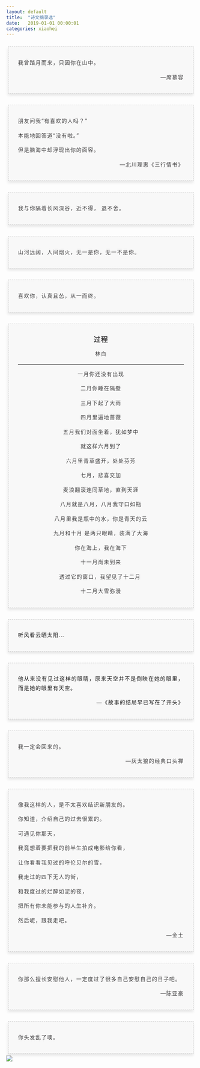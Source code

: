```yaml
---
layout: default
title:  "诗文摘录选"
date:   2019-01-01 00:00:01
categories: xiaohei
---
```


<section class="_editor" style="margin: 20px 0px;">
    <section style="padding: 5px;box-sizing: border-box;">
        <section style="text-align: center;border-width: 1px;border-style: dashed;border-color: #cccccc;background: #f8f8f8;box-shadow: #e5e5e5 -1px 5px 7px;letter-spacing: 1.5px;padding: 1em;color: #3f3e3f;box-sizing: border-box;">
            <section style="text-align: justify;padding: 2px 0.8em;line-height: 1.75em;font-size: 14px;box-sizing: border-box;">
                <p>
                    我曾踏月而来，只因你在山中。
                </p>
                <p style="text-align: right;">
                    —席慕容
                </p>
            </section>
        </section>
    </section>
</section>
<section class="_editor" style="margin: 20px 0px;">
    <section style="padding: 5px;box-sizing: border-box;">
        <section style="text-align: center;border-width: 1px;border-style: dashed;border-color: #cccccc;background: #f8f8f8;box-shadow: #e5e5e5 -1px 5px 7px;letter-spacing: 1.5px;padding: 1em;color: #3f3e3f;box-sizing: border-box;">
            <section style="text-align: justify;padding: 2px 0.8em;line-height: 1.75em;font-size: 14px;box-sizing: border-box;">
                <p>
                    朋友问我“有喜欢的人吗？”
                </p>
                <p>
                    本能地回答道“没有啦。”
                </p>
                <p>
                    但是脑海中却浮现出你的面容。
                </p>
                <p style="text-align: right;">
                    —北川理惠《三行情书》
                </p>
            </section>
        </section>
    </section>
</section>
<section class="_editor" style="margin: 20px 0px;">
    <section style="padding: 5px;box-sizing: border-box;">
        <section style="text-align: center;border-width: 1px;border-style: dashed;border-color: #cccccc;background: #f8f8f8;box-shadow: #e5e5e5 -1px 5px 7px;letter-spacing: 1.5px;padding: 1em;color: #3f3e3f;box-sizing: border-box;">
            <section style="text-align: justify;padding: 2px 0.8em;line-height: 1.75em;font-size: 14px;box-sizing: border-box;">
                <p>
                    我与你隔着长风深谷，近不得， 退不舍。
                </p>
            </section>
        </section>
    </section>
</section>
<section class="_editor" style="margin: 20px 0px;">
    <section class="tool-border">
        <section></section>
        <section></section>
        <section></section>
        <section></section>
    </section>
    <section style="padding: 5px;box-sizing: border-box;">
        <section style="text-align: center;border-width: 1px;border-style: dashed;border-color: #cccccc;background: #f8f8f8;box-shadow: #e5e5e5 -1px 5px 7px;letter-spacing: 1.5px;padding: 1em;color: #3f3e3f;box-sizing: border-box;">
            <section style="text-align: justify;padding: 2px 0.8em;line-height: 1.75em;font-size: 14px;box-sizing: border-box;">
                <p>
                    山河远阔，人间烟火，无一是你，无一不是你。
                </p>
            </section>
        </section>
    </section>
</section>
<section class="_editor" style="margin: 20px 0px;">
    <section style="padding: 5px;box-sizing: border-box;">
        <section style="text-align: center;border-width: 1px;border-style: dashed;border-color: #cccccc;background: #f8f8f8;box-shadow: #e5e5e5 -1px 5px 7px;letter-spacing: 1.5px;padding: 1em;color: #3f3e3f;box-sizing: border-box;">
            <section style="text-align: justify;padding: 2px 0.8em;line-height: 1.75em;font-size: 14px;box-sizing: border-box;">
                <p>
                    喜欢你，认真且怂，从一而终。
                </p>
            </section>
        </section>
    </section>
</section>
<section class="_editor" style="margin: 20px 0px;">
    <section style="padding: 5px;box-sizing: border-box;">
        <section style="text-align: center;border-width: 1px;border-style: dashed;border-color: #cccccc;background: #f8f8f8;box-shadow: #e5e5e5 -1px 5px 7px;letter-spacing: 1.5px;padding: 1em;color: #3f3e3f;box-sizing: border-box;">
            <section style="text-align: justify;padding: 2px 0.8em;line-height: 1.75em;font-size: 14px;box-sizing: border-box;">
                <p style="text-align: center;">
                    <span style="font-size: 18px;"><strong>过程</strong></span>
                </p>
                <p style="text-align: center;">
                    <span style="font-family: 新宋体, NSimSun;">林白</span>
                </p>
                <hr/>
                <p style="text-align: center;">
                    <span style="font-family: 新宋体, NSimSun;">一月你还没有出现</span>
                </p>
                <p style="text-align: center;">
                    <span style="font-family: 新宋体, NSimSun;">二月你睡在隔壁</span>
                </p>
                <p style="text-align: center;">
                    <span style="font-family: 新宋体, NSimSun;">三月下起了大雨</span>
                </p>
                <p style="text-align: center;">
                    <span style="font-family: 新宋体, NSimSun;">四月里遍地蔷薇</span>
                </p>
                <p style="text-align: center;">
                    <span style="font-family: 新宋体, NSimSun;">五月我们对面坐着，犹如梦中</span>
                </p>
                <p style="text-align: center;">
                    <span style="font-family: 新宋体, NSimSun;">就这样六月到了</span>
                </p>
                <p style="text-align: center;">
                    <span style="font-family: 新宋体, NSimSun;">六月里青草盛开，处处芬芳</span>
                </p>
                <p style="text-align: center;">
                    <span style="font-family: 新宋体, NSimSun;">七月，悲喜交加</span>
                </p>
                <p style="text-align: center;">
                    <span style="font-family: 新宋体, NSimSun;">麦浪翻滚连同草地，直到天涯</span>
                </p>
                <p style="text-align: center;">
                    <span style="font-family: 新宋体, NSimSun;">八月就是八月，八月我守口如瓶</span>
                </p>
                <p style="text-align: center;">
                    <span style="font-family: 新宋体, NSimSun;">八月里我是瓶中的水，你是青天的云</span>
                </p>
                <p style="text-align: center;">
                    <span style="font-family: 新宋体, NSimSun;">九月和十月 是两只眼睛，装满了大海</span>
                </p>
                <p style="text-align: center;">
                    <span style="font-family: 新宋体, NSimSun;">你在海上，我在海下</span>
                </p>
                <p style="text-align: center;">
                    <span style="font-family: 新宋体, NSimSun;">十一月尚未到来</span>
                </p>
                <p style="text-align: center;">
                    <span style="font-family: 新宋体, NSimSun;">透过它的窗口，我望见了十二月&nbsp;</span>
                </p>
                <p style="text-align: center;">
                    <span style="font-family: 新宋体, NSimSun;">十二月大雪弥漫</span>
                </p>
            </section>
        </section>
    </section>
</section>
<section class="_editor" style="margin: 20px 0px;">
    <section style="padding: 5px;box-sizing: border-box;">
        <section style="text-align: center;border-width: 1px;border-style: dashed;border-color: #cccccc;background: #f8f8f8;box-shadow: #e5e5e5 -1px 5px 7px;letter-spacing: 1.5px;padding: 1em;color: #3f3e3f;box-sizing: border-box;">
            <section style="text-align: justify;padding: 2px 0.8em;line-height: 1.75em;font-size: 14px;box-sizing: border-box;">
                <p>
                    <span style="color: #1a1a1a; font-family: 微软雅黑, &quot;Microsoft YaHei&quot;; font-size: 14px;">听风看云晒太阳…</span>
                </p>
            </section>
        </section>
    </section>
</section>
<section style="padding: 5px;box-sizing: border-box;">
    <section style="text-align: center; border-width: 1px; border-style: dashed; border-color: rgb(204, 204, 204); background: rgb(248, 248, 248); box-shadow: rgb(229, 229, 229) -1px 5px 7px; letter-spacing: 1.5px; padding: 1em; box-sizing: border-box;">
        <section style="text-align: justify; padding: 2px 0.8em; line-height: 1.75em; box-sizing: border-box;">
            <p style="">
                <span style="color: rgb(26, 26, 26); font-family: 微软雅黑, &quot;Microsoft YaHei&quot;; font-size: 14px;">他从来没有见过这样的眼睛，原来天空并不是倒映在她的眼里，而是她的眼里有天空。</span>
            </p>
            <p style="text-align: right;">
                <span style="color: rgb(26, 26, 26); font-family: 微软雅黑, &quot;Microsoft YaHei&quot;; font-size: 14px;">—《故事的结局早已写在了开头》</span><span style="color: rgb(26, 26, 26); font-family: -apple-system, BlinkMacSystemFont, &quot;Helvetica Neue&quot;, &quot;PingFang SC&quot;, &quot;Microsoft YaHei&quot;, &quot;Source Han Sans SC&quot;, &quot;Noto Sans CJK SC&quot;, &quot;WenQuanYi Micro Hei&quot;, sans-serif; font-size: 15px;"></span>
            </p>
        </section>
    </section>
</section>
<section class="_editor" style="margin: 20px 0px;">
    <section style="padding: 5px;box-sizing: border-box;">
        <section style="text-align: center;border-width: 1px;border-style: dashed;border-color: #cccccc;background: #f8f8f8;box-shadow: #e5e5e5 -1px 5px 7px;letter-spacing: 1.5px;padding: 1em;color: #3f3e3f;box-sizing: border-box;">
            <section style="text-align: justify;padding: 2px 0.8em;line-height: 1.75em;font-size: 14px;box-sizing: border-box;">
                <p>
                    我一定会回来的。
                </p>
                <p style="text-align: right;">
                    —灰太狼的经典口头禅
                </p>
            </section>
        </section>
    </section>
</section>
<section class="_editor" style="margin: 20px 0px;">
    <section style="padding: 5px;box-sizing: border-box;">
        <section style="text-align: center;border-width: 1px;border-style: dashed;border-color: #cccccc;background: #f8f8f8;box-shadow: #e5e5e5 -1px 5px 7px;letter-spacing: 1.5px;padding: 1em;color: #3f3e3f;box-sizing: border-box;">
            <section style="text-align: justify;padding: 2px 0.8em;line-height: 1.75em;font-size: 14px;box-sizing: border-box;">
                <p>
                    <span style="font-family: 新宋体, NSimSun;">像我这样的人，是不太喜欢结识新朋友的。</span>
                </p>
                <p>
                    <span style="font-family: 新宋体, NSimSun;">你知道，介绍自己的过去很累的。</span>
                </p>
                <p>
                    <span style="font-family: 新宋体, NSimSun;">可遇见你那天，</span>
                </p>
                <p>
                    <span style="font-family: 新宋体, NSimSun;">我竟想着要把我的前半生拍成电影给你看，</span>
                </p>
                <p>
                    <span style="font-family: 新宋体, NSimSun;">让你看看我见过的呼伦贝尔的雪，</span>
                </p>
                <p>
                    <span style="font-family: 新宋体, NSimSun;">我走过的四下无人的街，</span>
                </p>
                <p>
                    <span style="font-family: 新宋体, NSimSun;">和我度过的烂醉如泥的夜，</span>
                </p>
                <p>
                    <span style="font-family: 新宋体, NSimSun;">把所有你未能参与的人生补齐。</span>
                </p>
                <p>
                    <span style="font-family: 新宋体, NSimSun;">然后呢，跟我走吧。</span><br/>
                </p>
                <p style="text-align: right;">
                    —金土
                </p>
            </section>
        </section>
    </section>
</section>
<section class="_editor" style="margin: 20px 0px;">
    <section style="padding: 5px;box-sizing: border-box;">
        <section style="text-align: center;border-width: 1px;border-style: dashed;border-color: #cccccc;background: #f8f8f8;box-shadow: #e5e5e5 -1px 5px 7px;letter-spacing: 1.5px;padding: 1em;color: #3f3e3f;box-sizing: border-box;">
            <section style="text-align: justify;padding: 2px 0.8em;line-height: 1.75em;font-size: 14px;box-sizing: border-box;">
                <p>
                    你那么擅长安慰他人，一定度过了很多自己安慰自己的日子吧。
                </p>
                <p style="text-align: right;">
                    —陈亚豪
                </p>
            </section>
        </section>
    </section>
</section>
<section style="padding: 5px;box-sizing: border-box;">
    <section style="text-align: center;border-width: 1px;border-style: dashed;border-color: #cccccc;background: #f8f8f8;box-shadow: #e5e5e5 -1px 5px 7px;letter-spacing: 1.5px;padding: 1em;color: #3f3e3f;box-sizing: border-box;">
        <section style="text-align: justify;padding: 2px 0.8em;line-height: 1.75em;font-size: 14px;box-sizing: border-box;">
            <p>
                你头发乱了噢。
            </p>
        </section>
    </section>
</section>













<section style="max-width: 100%;vertical-align: middle;display: inline-block;box-sizing: border-box;">
    <img src="http://t.cn/Ai0JRQLU" style="vertical-align: middle;box-sizing: border-box;"/>
</section>